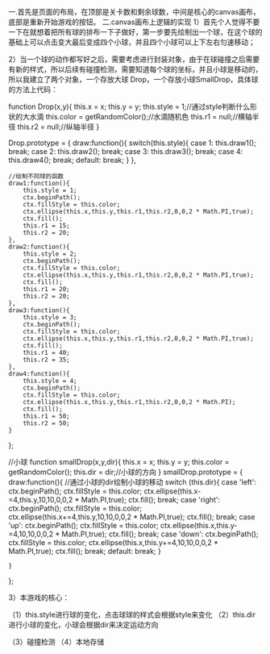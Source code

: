 一.首先是页面的布局，在顶部是关卡数和剩余球数，中间是核心的canvas画布，底部是重新开始游戏的按钮。
二.canvas画布上逻辑的实现
1）首先个人觉得不要一下在就想着把所有球的排布一下子做好，第一步要先绘制出一个球，在这个球的基础上可以点击变大最后变成四个小球，并且四个小球可以上下左右匀速移动；

2）当一个球的动作都写好之后，需要考虑进行封装对象，由于在球碰撞之后需要有新的样式，所以后续有碰撞检测，需要知道每个球的坐标，并且小球是移动的，所以我建立了两个对象，一个存放大球 Drop，一个存放小球SmallDrop，具体球的方法上代码：

function Drop(x,y){
    this.x = x;
    this.y = y;
    this.style = 1;//通过style判断什么形状的大水滴
    this.color = getRandomColor();//水滴随机色
    this.r1 = null;//横轴半径
    this.r2 = null;//纵轴半径
}

Drop.prototype = {
    draw:function(){
        switch(this.style){
            case 1:
                this.draw1();
                break;
            case 2:
                this.draw2();
                break;
            case 3:
                this.draw3();
                break;
            case 4:
                this.draw4();
                break;
            default:
                break;
        }
    },

    //绘制不同球的函数
    draw1:function(){
        this.style = 1;
        ctx.beginPath();
        ctx.fillStyle = this.color;
        ctx.ellipse(this.x,this.y,this.r1,this.r2,0,0,2 * Math.PI,true);
        ctx.fill();
        this.r1 = 15;
        this.r2 = 20;
    },
    draw2:function(){
        this.style = 2;
        ctx.beginPath();
        ctx.fillStyle = this.color;
        ctx.ellipse(this.x,this.y,this.r1,this.r2,0,0,2 * Math.PI,true);
        ctx.fill();
        this.r1 = 20;
        this.r2 = 20;
    },
    draw3:function(){
        this.style = 3;
        ctx.beginPath();
        ctx.fillStyle = this.color;
        ctx.ellipse(this.x,this.y,this.r1,this.r2,0,0,2 * Math.PI,true);
        ctx.fill();
        this.r1 = 40;
        this.r2 = 35;
    },
    draw4:function(){
        this.style = 4;
        ctx.beginPath();
        ctx.fillStyle = this.color;
        ctx.ellipse(this.x,this.y,this.r1,this.r2,0,0,2 * Math.PI);
        ctx.fill();
        this.r1 = 50;
        this.r2 = 50;
    }
};

//小球
function smallDrop(x,y,dir){
    this.x = x;
    this.y = y;
    this.color = getRandomColor();
    this.dir = dir;//小球的方向
}
smallDrop.prototype = {
    draw:function(){
        //通过小球的dir绘制小球的移动
        switch (this.dir){
            case 'left':
                ctx.beginPath();
                ctx.fillStyle = this.color;
                ctx.ellipse(this.x-=4,this.y,10,10,0,0,2 * Math.PI,true);
                ctx.fill();
                break;
            case 'right':
                ctx.beginPath();
                ctx.fillStyle = this.color;
                ctx.ellipse(this.x+=4,this.y,10,10,0,0,2 * Math.PI,true);
                ctx.fill();
                break;
            case 'up':
                ctx.beginPath();
                ctx.fillStyle = this.color;
                ctx.ellipse(this.x,this.y-=4,10,10,0,0,2 * Math.PI,true);
                ctx.fill();
                break;
            case 'down':
                ctx.beginPath();
                ctx.fillStyle = this.color;
                ctx.ellipse(this.x,this.y+=4,10,10,0,0,2 * Math.PI,true);
                ctx.fill();
                break;
            default:
                break;
        }

    }
};

3）本游戏的核心：

（1）this.style进行球的变化，点击球球的样式会根据style来变化
（2）this.dir进行小球的变化，小球会根据dir来决定运动方向

（3）碰撞检测 
（4）本地存储


